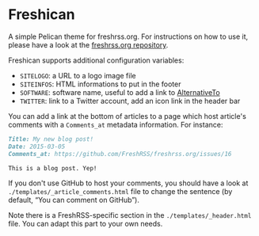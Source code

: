 # Freshican

A simple Pelican theme for freshrss.org. For instructions on how to use it, please have a look at the [freshrss.org repository](https://github.com/FreshRSS/freshrss.org).

Freshican supports additional configuration variables:

- `SITELOGO`: a URL to a logo image file
- `SITEINFOS`: HTML informations to put in the footer
- `SOFTWARE`: software name, useful to add a link to [AlternativeTo](http://alternativeto.net/)
- `TWITTER`: link to a Twitter account, add an icon link in the header bar

You can add a link at the bottom of articles to a page which host article's comments with a `Comments_at` metadata information. For instance:

```Markdown
Title: My new blog post!
Date: 2015-03-05
Comments_at: https://github.com/FreshRSS/freshrss.org/issues/16

This is a blog post. Yep!

```

If you don't use GitHub to host your comments, you should have a look at `./templates/_article_comments.html` file to change the sentence (by default, “You can comment on GitHub”).

Note there is a FreshRSS-specific section in the `./templates/_header.html` file. You can adapt this part to your own needs.
